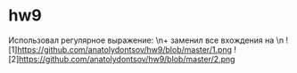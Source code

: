 # hw9
Использовал регулярное выражение: \n+ заменил все вхождения на \n
![1]https://github.com/anatolydontsov/hw9/blob/master/1.png
![2]https://github.com/anatolydontsov/hw9/blob/master/2.png
